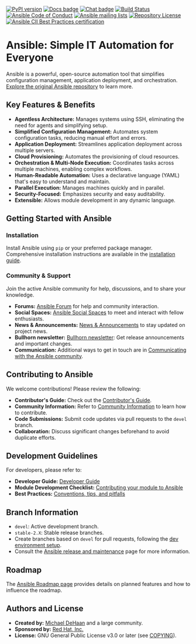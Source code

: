 [![PyPI version](https://img.shields.io/pypi/v/ansible-core.svg)](https://pypi.org/project/ansible-core)
[![Docs badge](https://img.shields.io/badge/docs-latest-brightgreen.svg)](https://docs.ansible.com/ansible/latest/)
[![Chat badge](https://img.shields.io/badge/chat-IRC-brightgreen.svg)](https://docs.ansible.com/ansible/devel/community/communication.html)
[![Build Status](https://dev.azure.com/ansible/ansible/_apis/build/status/CI?branchName=devel)](https://dev.azure.com/ansible/ansible/_build/latest?definitionId=20&branchName=devel)
[![Ansible Code of Conduct](https://img.shields.io/badge/code%20of%20conduct-Ansible-silver.svg)](https://docs.ansible.com/ansible/devel/community/code_of_conduct.html)
[![Ansible mailing lists](https://img.shields.io/badge/mailing%20lists-Ansible-orange.svg)](https://docs.ansible.com/ansible/devel/community/communication.html#mailing-list-information)
[![Repository License](https://img.shields.io/badge/license-GPL%20v3.0-brightgreen.svg)](COPYING)
[![Ansible CII Best Practices certification](https://bestpractices.coreinfrastructure.org/projects/2372/badge)](https://bestpractices.coreinfrastructure.org/projects/2372)

# Ansible: Simple IT Automation for Everyone

Ansible is a powerful, open-source automation tool that simplifies configuration management, application deployment, and orchestration.  [Explore the original Ansible repository](https://github.com/ansible/ansible) to learn more.

## Key Features & Benefits

*   **Agentless Architecture:** Manages systems using SSH, eliminating the need for agents and simplifying setup.
*   **Simplified Configuration Management:** Automates system configuration tasks, reducing manual effort and errors.
*   **Application Deployment:** Streamlines application deployment across multiple servers.
*   **Cloud Provisioning:** Automates the provisioning of cloud resources.
*   **Orchestration & Multi-Node Execution:** Coordinates tasks across multiple machines, enabling complex workflows.
*   **Human-Readable Automation:** Uses a declarative language (YAML) that's easy to understand and maintain.
*   **Parallel Execution:** Manages machines quickly and in parallel.
*   **Security-Focused:** Emphasizes security and easy auditability.
*   **Extensible:** Allows module development in any dynamic language.

## Getting Started with Ansible

### Installation

Install Ansible using `pip` or your preferred package manager. Comprehensive installation instructions are available in the [installation guide](https://docs.ansible.com/ansible/latest/installation_guide/intro_installation.html).

### Community & Support

Join the active Ansible community for help, discussions, and to share your knowledge.

*   **Forums:** [Ansible Forum](https://forum.ansible.com/c/help/6) for help and community interaction.
*   **Social Spaces:** [Ansible Social Spaces](https://forum.ansible.com/c/chat/4) to meet and interact with fellow enthusiasts.
*   **News & Announcements:** [News & Announcements](https://forum.ansible.com/c/news/5) to stay updated on project news.
*   **Bullhorn newsletter:** [Bullhorn newsletter](https://docs.ansible.com/ansible/devel/community/communication.html#the-bullhorn): Get release announcements and important changes.
*   **Communication:** Additional ways to get in touch are in [Communicating with the Ansible community](https://docs.ansible.com/ansible/devel/community/communication.html).

## Contributing to Ansible

We welcome contributions!  Please review the following:

*   **Contributor's Guide:** Check out the [Contributor's Guide](./.github/CONTRIBUTING.md).
*   **Community Information:** Refer to [Community Information](https://docs.ansible.com/ansible/devel/community) to learn how to contribute.
*   **Code Submissions:** Submit code updates via pull requests to the `devel` branch.
*   **Collaboration:** Discuss significant changes beforehand to avoid duplicate efforts.

## Development Guidelines

For developers, please refer to:

*   **Developer Guide:** [Developer Guide](https://docs.ansible.com/ansible/devel/dev_guide/)
*   **Module Development Checklist:** [Contributing your module to Ansible](https://docs.ansible.com/ansible/devel/dev_guide/developing_modules_checklist.html)
*   **Best Practices:** [Conventions, tips, and pitfalls](https://docs.ansible.com/ansible/devel/dev_guide/developing_modules_best_practices.html)

## Branch Information

*   `devel`: Active development branch.
*   `stable-2.X`: Stable release branches.
*   Create branches based on `devel` for pull requests, following the [dev environment setup](https://docs.ansible.com/ansible/devel/dev_guide/developing_modules_general.html#common-environment-setup).
*   Consult the [Ansible release and maintenance](https://docs.ansible.com/ansible/devel/reference_appendices/release_and_maintenance.html) page for more information.

## Roadmap

The [Ansible Roadmap page](https://docs.ansible.com/ansible/devel/roadmap/) provides details on planned features and how to influence the roadmap.

## Authors and License

*   **Created by:** [Michael DeHaan](https://github.com/mpdehaan) and a large community.
*   **Sponsored by:** [Red Hat, Inc.](https://www.redhat.com)
*   **License:** GNU General Public License v3.0 or later (see [COPYING](COPYING)).